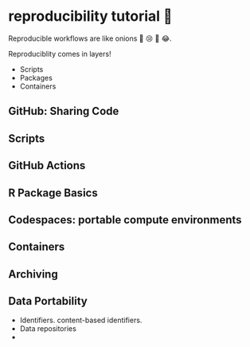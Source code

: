 # reproducibility tutorial :onion: 

Reproducible workflows are like onions :onion: :cry: :smiling_face_with_tear: :joy:. 

Reproduciblity comes in layers!

- Scripts
- Packages
- Containers

## GitHub: Sharing Code

## Scripts

## GitHub Actions

## R Package Basics

## Codespaces: portable compute environments

## Containers

## Archiving

## Data Portability

- Identifiers. content-based identifiers.
- Data repositories
- 
